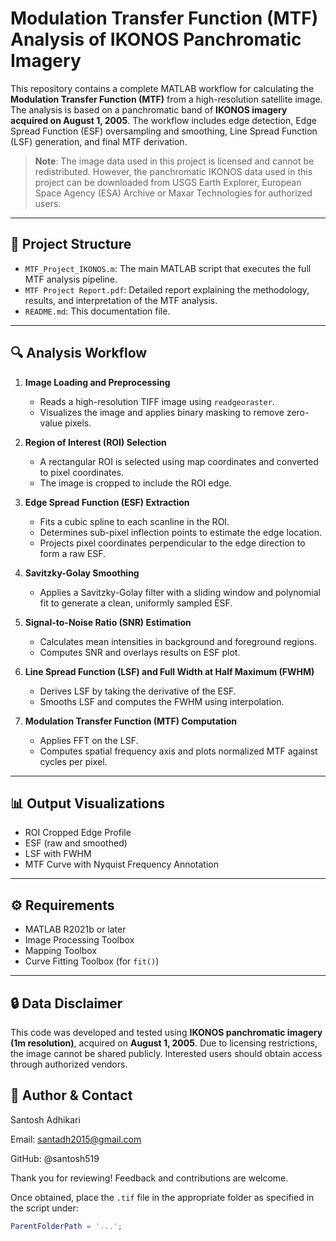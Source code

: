 # Modulation Transfer Function (MTF) Analysis of IKONOS Panchromatic Imagery

This repository contains a complete MATLAB workflow for calculating the **Modulation Transfer Function (MTF)** from a high-resolution satellite image. The analysis is based on a panchromatic band of **IKONOS imagery acquired on August 1, 2005**. The workflow includes edge detection, Edge Spread Function (ESF) oversampling and smoothing, Line Spread Function (LSF) generation, and final MTF derivation.

> **Note**: The image data used in this project is licensed and cannot be redistributed. However, the panchromatic IKONOS data used in this project can be downloaded from USGS Earth Explorer, European Space Agency (ESA) Archive or Maxar Technologies for authorized users.

---

## 📁 Project Structure

- `MTF_Project_IKONOS.m`: The main MATLAB script that executes the full MTF analysis pipeline.
- `MTF Project Report.pdf`: Detailed report explaining the methodology, results, and interpretation of the MTF analysis.
- `README.md`: This documentation file.

---

## 🔍 Analysis Workflow

1. **Image Loading and Preprocessing**
   - Reads a high-resolution TIFF image using `readgeoraster`.
   - Visualizes the image and applies binary masking to remove zero-value pixels.

2. **Region of Interest (ROI) Selection**
   - A rectangular ROI is selected using map coordinates and converted to pixel coordinates.
   - The image is cropped to include the ROI edge.

3. **Edge Spread Function (ESF) Extraction**
   - Fits a cubic spline to each scanline in the ROI.
   - Determines sub-pixel inflection points to estimate the edge location.
   - Projects pixel coordinates perpendicular to the edge direction to form a raw ESF.

4. **Savitzky-Golay Smoothing**
   - Applies a Savitzky-Golay filter with a sliding window and polynomial fit to generate a clean, uniformly sampled ESF.

5. **Signal-to-Noise Ratio (SNR) Estimation**
   - Calculates mean intensities in background and foreground regions.
   - Computes SNR and overlays results on ESF plot.

6. **Line Spread Function (LSF) and Full Width at Half Maximum (FWHM)**
   - Derives LSF by taking the derivative of the ESF.
   - Smooths LSF and computes the FWHM using interpolation.

7. **Modulation Transfer Function (MTF) Computation**
   - Applies FFT on the LSF.
   - Computes spatial frequency axis and plots normalized MTF against cycles per pixel.

---

## 📊 Output Visualizations

- ROI Cropped Edge Profile
- ESF (raw and smoothed)
- LSF with FWHM
- MTF Curve with Nyquist Frequency Annotation

---

## ⚙️ Requirements

- MATLAB R2021b or later
- Image Processing Toolbox
- Mapping Toolbox
- Curve Fitting Toolbox (for `fit()`)

---

## 🔒 Data Disclaimer

This code was developed and tested using **IKONOS panchromatic imagery (1m resolution)**, acquired on **August 1, 2005**. Due to licensing restrictions, the image cannot be shared publicly. Interested users should obtain access through authorized vendors.

## 👤 Author & Contact
Santosh Adhikari

Email: santadh2015@gmail.com

GitHub: @santosh519

Thank you for reviewing! Feedback and contributions are welcome.

Once obtained, place the `.tif` file in the appropriate folder as specified in the script under:

```matlab
ParentFolderPath = '...';
